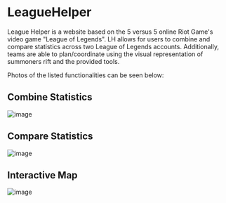 # LeagueHelper

League Helper is a website based on the 5 versus 5 online Riot Game's video game "League of Legends". LH allows for users to combine and compare statistics across two League of Legends accounts. Additionally, teams are able to plan/coordinate using the visual representation of summoners rift and the provided tools.

Photos of the listed functionalities can be seen below:
## Combine Statistics
![image](https://user-images.githubusercontent.com/65799937/140094459-8a0c6366-a129-4057-9c7e-c13e48ec741b.png)

## Compare Statistics
![image](https://user-images.githubusercontent.com/65799937/140094498-483ef6ec-6725-4982-ac90-6e1bc1f8688a.png)

## Interactive Map
![image](https://user-images.githubusercontent.com/65799937/140094380-647a9e44-feaf-435e-9eab-5c4f3359bca7.png)
